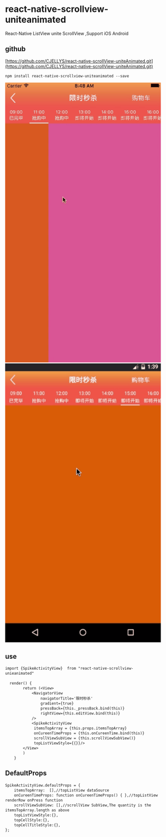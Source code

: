 # react-native-scrollview-uniteanimated
React-Native ListView unite ScrollView ,Support iOS Android

## github
[https://github.com/CJELLYS/react-native-scrollView-uniteAnimated.git](https://github.com/CJELLYS/react-native-scrollView-uniteAnimated.git)

```
npm install react-native-scrollview-uniteanimated --save

```

![image](https://github.com/CJELLYS/image/blob/master/ios.gif?raw=true)
![image](https://github.com/CJELLYS/image/blob/master/android.gif?raw=true)

## use
```
import {SpikeActivityView}  from "react-native-scrollview-unieanimated"

  render() {
        return (<View>
            <NavigatorView
                navigatorTitle='限时秒杀'
                gradient={true}
                pressBack={this._pressBack.bind(this)}
                rightView={this.editView.bind(this)}
            />
            <SpikeActivityView 
             itemsTopArray = {this.props.itemsTopArray} 
             onCureenTimeProps = {this.onCureenTime.bind(this)} 
             scrollViewSubView = {this.scrollViewSubView()} 
             topListViewStyle={{}}/>
        </View>
        )
    }
```
## DefaultProps
```
SpikeActivityView.defaultProps = {
    itemsTopArray:  [],//topListView dataSource
    onCureenTimeProps: function onCureenTimeProps() { },//topListView renderRow onPress function
    scrollViewSubView: [],//scrollView SubView,The quantity is the itemsTopArray.length as above
    topListViewStyle:{},
    topCellStyle:{},
    topCellTitleStyle:{},
};
```


